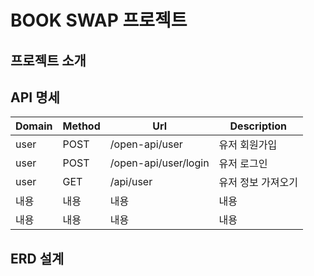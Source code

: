 # BOOK SWAP 프로젝트

## 프로젝트 소개 

## API 명세 
|Domain|Method|Url|Description|
|-----|-----|-----|-----|
|user|POST|/open-api/user|유저 회원가입|
|user|POST|/open-api/user/login|유저 로그인|
|user|GET|/api/user|유저 정보 가져오기|
|내용|내용|내용|내용|
|내용|내용|내용|내용|

## ERD 설계 


